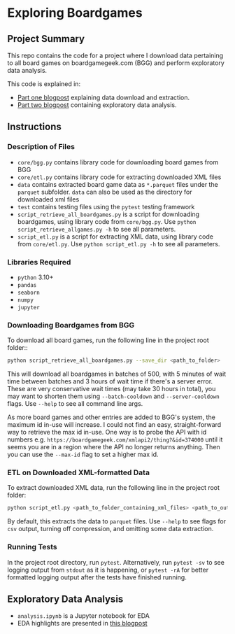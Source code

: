 # Exploring Boardgames
## Project Summary

This repo contains the code for a project where I download data pertaining to all board games on boardgamegeek.com (BGG) and perform exploratory data analysis.

This code is explained in:
- [Part one blogpost](https://mixedconclusions.com/blog/boardgames_part_one/) explaining data download and extraction.
- [Part two blogpost](https://mixedconclusions.com/blog/boardgames_part_two/#what-is-the-golden-age-of-board-games) containing exploratory data analysis.


## Instructions
### Description of Files
- `core/bgg.py` contains library code for downloading board games from BGG
- `core/etl.py` contains library code for extracting downloaded XML files
- `data` contains extracted board game data as `*.parquet` files under the `parquet` subfolder. `data` can also be used as the directory for downloaded xml files
- `test` contains testing files using the `pytest` testing framework
- `script_retrieve_all_boardgames.py` is a script for downloading boardgames, using library code from `core/bgg.py`. Use `python script_retrieve_allgames.py -h` to see all parameters.
- `script_etl.py` is a script for extracting XML data, using library code from `core/etl.py`. Use `python script_etl.py -h` to see all parameters.


### Libraries Required
- `python` 3.10+
- `pandas`
- `seaborn`
- `numpy`
- `jupyter`

### Downloading Boardgames from BGG

To download all board games, run the following line in the project root folder::
 ```sh
python script_retrieve_all_boardgames.py --save_dir <path_to_folder>
 ```
This will download all boardgames in batches of 500, with 5 minutes of wait time between batches and 3 hours of wait time if there's a server error. These are very conservative wait times (may take 30 hours in total), you may want to shorten them using `--batch-cooldown` and `--server-cooldown` flags. Use `--help` to see all command line args.

As more board games and other entries are added to BGG's system, the maximum id in-use will increase. I could not find an easy, straight-forward way to retrieve the max id in-use. One way is to probe the API with id numbers e.g. `https://boardgamegeek.com/xmlapi2/thing?&id=374000` until it seems you are in a region where the API no longer returns anything. Then you can use the `--max-id` flag to set a higher max id.


### ETL on Downloaded XML-formatted Data
To extract downloaded XML data, run the following line in the project root folder:
```sh
python script_etl.py <path_to_folder_containing_xml_files> <path_to_output_folder> <prefix_for_extracted_files>
```
By default, this extracts the data to `parquet` files. Use `--help` to see flags for `csv` output, turning off compression, and omitting some data extraction.

### Running Tests
In the project root directory, run `pytest`. Alternatively, run `pytest -sv` to see logging output from `stdout` as it is happening, or `pytest -rA` for better formatted logging output after the tests have finished running.

## Exploratory Data Analysis
- `analysis.ipynb` is a Jupyter notebook for EDA
- EDA highlights are presented in [this blogpost](https://mixedconclusions.com/blog/boardgames_part_two/#what-is-the-golden-age-of-board-games)
